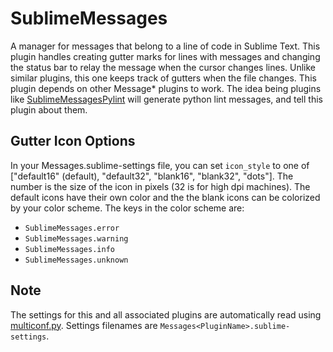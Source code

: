 SublimeMessages
===============

A manager for messages that belong to a line of code in Sublime Text. This plugin handles creating gutter marks for lines with messages and changing the status bar to relay the message when the cursor changes lines. Unlike similar plugins, this one keeps track of gutters when the file changes. This plugin depends on other Message\* plugins to work. The idea being plugins like [SublimeMessagesPylint] will generate python lint messages, and tell this plugin about them.

Gutter Icon Options
-------------------

In your Messages.sublime-settings file, you can set `icon_style` to one of ["default16" (default), "default32", "blank16", "blank32", "dots"]. The number is the size of the icon in pixels (32 is for high dpi machines). The default icons have their own color and the the blank icons can be colorized by your color scheme. The keys in the color scheme are:

 - `SublimeMessages.error`
 - `SublimeMessages.warning`
 - `SublimeMessages.info`
 - `SublimeMessages.unknown`

Note
----

The settings for this and all associated plugins are automatically read using [multiconf.py](https://gist.github.com/facelessuser/3625497). Settings filenames are `Messages<PluginName>.sublime-settings`.

[SublimeMessagesPylint]: https://github.com/KristoforMaynard/SublimeMessagesPylint
